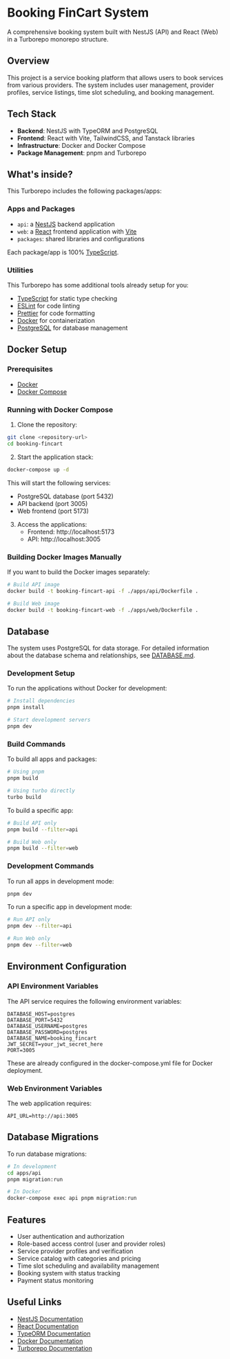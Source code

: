 # Booking FinCart System

A comprehensive booking system built with NestJS (API) and React (Web) in a Turborepo monorepo structure.

## Overview

This project is a service booking platform that allows users to book services from various providers. The system includes user management, provider profiles, service listings, time slot scheduling, and booking management.

## Tech Stack

- **Backend**: NestJS with TypeORM and PostgreSQL
- **Frontend**: React with Vite, TailwindCSS, and Tanstack libraries
- **Infrastructure**: Docker and Docker Compose
- **Package Management**: pnpm and Turborepo

## What's inside?

This Turborepo includes the following packages/apps:

### Apps and Packages

- `api`: a [NestJS](https://nestjs.com/) backend application
- `web`: a [React](https://react.dev/) frontend application with [Vite](https://vitejs.dev/)
- `packages`: shared libraries and configurations

Each package/app is 100% [TypeScript](https://www.typescriptlang.org/).

### Utilities

This Turborepo has some additional tools already setup for you:

- [TypeScript](https://www.typescriptlang.org/) for static type checking
- [ESLint](https://eslint.org/) for code linting
- [Prettier](https://prettier.io) for code formatting
- [Docker](https://www.docker.com/) for containerization
- [PostgreSQL](https://www.postgresql.org/) for database management

## Docker Setup

### Prerequisites

- [Docker](https://www.docker.com/get-started)
- [Docker Compose](https://docs.docker.com/compose/install/)

### Running with Docker Compose

1. Clone the repository:

```bash
git clone <repository-url>
cd booking-fincart
```

2. Start the application stack:

```bash
docker-compose up -d
```

This will start the following services:
- PostgreSQL database (port 5432)
- API backend (port 3005)
- Web frontend (port 5173)

3. Access the applications:
   - Frontend: http://localhost:5173
   - API: http://localhost:3005

### Building Docker Images Manually

If you want to build the Docker images separately:

```bash
# Build API image
docker build -t booking-fincart-api -f ./apps/api/Dockerfile .

# Build Web image
docker build -t booking-fincart-web -f ./apps/web/Dockerfile .
```

## Database

The system uses PostgreSQL for data storage. For detailed information about the database schema and relationships, see [DATABASE.md](./DATABASE.md).

### Development Setup

To run the applications without Docker for development:

```bash
# Install dependencies
pnpm install

# Start development servers
pnpm dev
```

### Build Commands

To build all apps and packages:

```bash
# Using pnpm
pnpm build

# Using turbo directly
turbo build
```

To build a specific app:

```bash
# Build API only
pnpm build --filter=api

# Build Web only
pnpm build --filter=web
```

### Development Commands

To run all apps in development mode:

```bash
pnpm dev
```

To run a specific app in development mode:

```bash
# Run API only
pnpm dev --filter=api

# Run Web only
pnpm dev --filter=web
```

## Environment Configuration

### API Environment Variables

The API service requires the following environment variables:

```
DATABASE_HOST=postgres
DATABASE_PORT=5432
DATABASE_USERNAME=postgres
DATABASE_PASSWORD=postgres
DATABASE_NAME=booking_fincart
JWT_SECRET=your_jwt_secret_here
PORT=3005
```

These are already configured in the docker-compose.yml file for Docker deployment.

### Web Environment Variables

The web application requires:

```
API_URL=http://api:3005
```

## Database Migrations

To run database migrations:

```bash
# In development
cd apps/api
pnpm migration:run

# In Docker
docker-compose exec api pnpm migration:run
```

## Features

- User authentication and authorization
- Role-based access control (user and provider roles)
- Service provider profiles and verification
- Service catalog with categories and pricing
- Time slot scheduling and availability management
- Booking system with status tracking
- Payment status monitoring

## Useful Links

- [NestJS Documentation](https://docs.nestjs.com/)
- [React Documentation](https://react.dev/)
- [TypeORM Documentation](https://typeorm.io/)
- [Docker Documentation](https://docs.docker.com/)
- [Turborepo Documentation](https://turbo.build/repo/docs)

